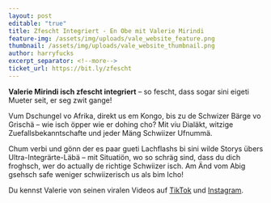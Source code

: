 ```yaml
---
layout: post
editable: "true"
title: Zfescht Integriert - En Obe mit Valerie Mirindi
feature-img: /assets/img/uploads/vale_website_feature.png
thumbnail: /assets/img/uploads/vale_website_thumbnail.png
author: harryfucks
excerpt_separator: <!--more-->
ticket_url: https://bit.ly/zfescht
---
```

**Valerie Mirindi isch zfescht integriert** – so fescht, dass sogar sini eigeti Mueter seit, er seg zwit gange!

Vum Dschungel vo Afrika, direkt us em Kongo, bis zu de Schwizer Bärge vo Grischä – wie isch öpper wie er dohing cho? Mit viu Dialäkt, witzige Zuefallsbekanntschafte und jeder Mäng Schwiizer Ufnummä.

Chum verbi und gönn der es paar gueti Lachflashs bi sini wilde Storys übers Ultra-Integrärte-Läbä – mit Situatiön, wo so schräg sind, dass du dich froghsch, wer do actually de richtige Schwiizer isch. Am Änd vom Abig gsehsch safe weniger schwiizerisch us als bim Icho!

Du kennst Valerie von seinen viralen Videos auf [TikTok](https://www.tiktok.com/@secrettiktokprofile) und [Instagram](http://instagram.com/kiddboyy/).
